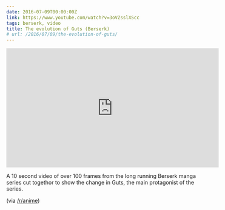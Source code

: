 ```yaml
---
date: 2016-07-09T00:00:00Z
link: https://www.youtube.com/watch?v=3oVZsslXScc
tags: berserk, video
title: The evolution of Guts (Berserk)
# url: /2016/07/09/the-evolution-of-guts/
---
```


<div class="video">

<iframe width="560" height="315" src="https://www.youtube.com/embed/3oVZsslXScc" frameborder="0" allowfullscreen></iframe>

</div>

A 10 second video of over 100 frames from the long running Berserk manga series cut togethor to show the change in Guts, the main protagonist of the series.

(via [/r/anime](https://www.reddit.com/r/anime/comments/4ryez7/the_evolution_of_guts_berserk/))